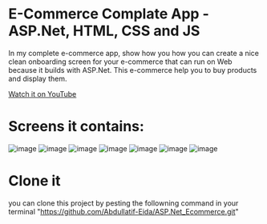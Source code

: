 # E-Commerce Complate App - ASP.Net, HTML, CSS and JS
In  my complete e-commerce app, show how you how you can create a nice clean onboarding screen for your e-commerce that can run on Web because it builds with ASP.Net. This e-commerce help you to buy products and display them.

[Watch it on YouTube](https://www.youtube.com/watch?v=ST_pPfzNz0w&t=5s)

# Screens it contains:

![image](https://user-images.githubusercontent.com/35701617/153743132-1b1568e5-50b1-4605-be1f-5368e5d84b10.png)
![image](https://user-images.githubusercontent.com/35701617/153743160-81ee768c-df1b-4bc4-9300-f1e4436fc280.png)
![image](https://user-images.githubusercontent.com/35701617/153743173-dad5c835-c3d8-44f1-b522-e4fe5822e25b.png)
![image](https://user-images.githubusercontent.com/35701617/153743194-07611c85-a72b-4866-839e-cd4871332eb5.png)
![image](https://user-images.githubusercontent.com/35701617/153743205-2a74cd57-0248-4b48-8189-09ee39b662d4.png)
![image](https://user-images.githubusercontent.com/35701617/153743217-93afde01-64f6-488d-b7d2-b338c2fa1431.png)
![image](https://user-images.githubusercontent.com/35701617/153743225-1cb000ed-97b1-4541-bf18-adf5009795e0.png)
 
# Clone it
you can clone this project by pesting the followning command in your terminal "https://github.com/Abdullatif-Eida/ASP.Net_Ecommerce.git"
